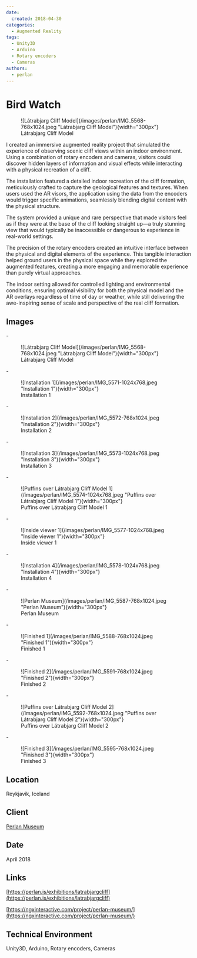 ```yaml
---
date:
  created: 2018-04-30
categories:
  - Augmented Reality
tags:
  - Unity3D
  - Arduino
  - Rotary encoders
  - Cameras
authors:
  - perlan
---
```


# Bird Watch

<figure markdown> ![Látrabjarg Cliff Model](/images/perlan/IMG_5568-768x1024.jpeg "Látrabjarg Cliff Model"){width="300px"} <figcaption>Látrabjarg Cliff Model</figcaption></figure>

I created an immersive augmented reality project that simulated the experience of observing scenic cliff views within an indoor environment. Using a combination of rotary encoders and cameras, visitors could discover hidden layers of information and visual effects while interacting with a physical recreation of a cliff.

<!-- more -->

The installation featured a detailed indoor recreation of the cliff formation, meticulously crafted to capture the geological features and textures. When users used the AR visors, the application using the data from the encoders would trigger specific animations, seamlessly blending digital content with the physical structure.

The system provided a unique and rare perspective that made visitors feel as if they were at the base of the cliff looking straight up—a truly stunning view that would typically be inaccessible or dangerous to experience in real-world settings.

The precision of the rotary encoders created an intuitive interface between the physical and digital elements of the experience. This tangible interaction helped ground users in the physical space while they explored the augmented features, creating a more engaging and memorable experience than purely virtual approaches.

The indoor setting allowed for controlled lighting and environmental conditions, ensuring optimal visibility for both the physical model and the AR overlays regardless of time of day or weather, while still delivering the awe-inspiring sense of scale and perspective of the real cliff formation.

## Images

<div class="grid cards" markdown>
- <figure markdown> ![Látrabjarg Cliff Model](/images/perlan/IMG_5568-768x1024.jpeg "Látrabjarg Cliff Model"){width="300px"} <figcaption>Látrabjarg Cliff Model</figcaption></figure>
- <figure markdown> ![Installation 1](/images/perlan/IMG_5571-1024x768.jpeg "Installation 1"){width="300px"} <figcaption>Installation 1</figcaption></figure>
- <figure markdown> ![Installation 2](/images/perlan/IMG_5572-768x1024.jpeg "Installation 2"){width="300px"} <figcaption>Installation 2</figcaption></figure>
- <figure markdown> ![Installation 3](/images/perlan/IMG_5573-1024x768.jpeg "Installation 3"){width="300px"} <figcaption>Installation 3</figcaption></figure>
- <figure markdown> ![Puffins over Látrabjarg Cliff Model 1](/images/perlan/IMG_5574-1024x768.jpeg "Puffins over Látrabjarg Cliff Model 1"){width="300px"} <figcaption>Puffins over Látrabjarg Cliff Model 1</figcaption></figure>
- <figure markdown> ![Inside viewer 1](/images/perlan/IMG_5577-1024x768.jpeg "Inside viewer 1"){width="300px"} <figcaption>Inside viewer 1</figcaption></figure>
- <figure markdown> ![Installation 4](/images/perlan/IMG_5578-1024x768.jpeg "Installation 4"){width="300px"} <figcaption>Installation 4</figcaption></figure>
- <figure markdown> ![Perlan Museum](/images/perlan/IMG_5587-768x1024.jpeg "Perlan Museum"){width="300px"} <figcaption>Perlan Museum</figcaption></figure>
- <figure markdown> ![Finished 1](/images/perlan/IMG_5588-768x1024.jpeg "Finished 1"){width="300px"} <figcaption>Finished 1</figcaption></figure>
- <figure markdown> ![Finished 2](/images/perlan/IMG_5591-768x1024.jpeg "Finished 2"){width="300px"} <figcaption>Finished 2</figcaption></figure>
- <figure markdown> ![Puffins over Látrabjarg Cliff Model 2](/images/perlan/IMG_5592-768x1024.jpeg "Puffins over Látrabjarg Cliff Model 2"){width="300px"} <figcaption>Puffins over Látrabjarg Cliff Model 2</figcaption></figure>
- <figure markdown> ![Finished 3](/images/perlan/IMG_5595-768x1024.jpeg "Finished 3"){width="300px"} <figcaption>Finished 3</figcaption></figure>
</div>

## Location
Reykjavik, Iceland

## Client
[Perlan Museum](https://perlan.is)

## Date
April 2018

## Links
[https://perlan.is/exhibitions/latrabjargcliff](https://perlan.is/exhibitions/latrabjargcliff)

[https://ngxinteractive.com/project/perlan-museum/](https://ngxinteractive.com/project/perlan-museum/)

## Technical Environment
Unity3D, Arduino, Rotary encoders, Cameras
